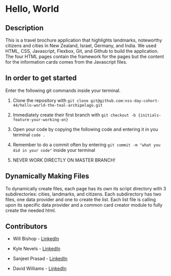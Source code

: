 # Hello, World

## Description

This is a travel brochure application that highlights landmarks, noteworthy citizens and cities in New Zealand, Israel, Germany, and India. We used HTML, CSS, Javascript, Flexbox, Git, and Github to build the application. The four HTML pages contain the framework for the pages but the content for the information cards comes from the Javascript files.

## In order to get started
Enter the following git commands inside your terminal.
1. Clone the repository with `git clone git@github.com:nss-day-cohort-44/hello-world-the-teal-archipelago.git`

2. Immediately create their first branch with `git checkout -b {initials-feature-your-working-on}`

3. Open your code by copying the following code and entering it in you terminal `code .`

4. Remember to do a commit often by entering `git commit -m "what you did in your code"` inside your terminal 

5. NEVER WORK DIRECTLY ON MASTER BRANCH!

## Dynamically Making Files
To dynamically create files, each page has its own its script directory with 3 subdirectories: cities, landmarks, and citizens. Each subdirectory has two files, one data provider and one to create the list. Each list file is calling upon its specific data provider and a common card creator module to fully create the needed html. 

## Contributors
- Will Bishop - [LinkedIn](https://www.linkedin.com/in/will-bishop-49818284/)

- Kyle Nevels - [LinkedIn](https://www.linkedin.com/in/kyle-nevels-8488621b8)

- Sanjeet Prasad - [LinkedIn](https://www.linkedin.com/in/sanjeet-prasad-b0089b170/)

- David Williams - [LinkedIn](https://www.linkedin.com/in/david-williams-b8a39472/)
